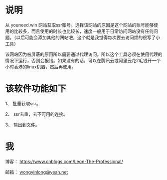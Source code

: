# 说明
从 youneed.win 网站获取ssr账号。选择该网站的原因是这个网站的账号能够使用的比较多，而且使用的时长也比较长，速度一般用于日常访问网站没有任何问题。（以后可能会添加其他的网站吧，这个就是我觉得每次要去访问烦的很写了小工具）

该网站因为被屏蔽的原因所以需要通过代理访问。所以这个工具必须在使用代理的情况下运行，否则会报错。如果没有的话，可以在腾讯云或阿里云花2毛钱开一个小时香港的linux机器，然后再使用。

# 该软件功能如下
1、 批量获取ssr。

2、 ssr去重，去不可用的连接。

3、 输出到文件。

# 我

博客： https://www.cnblogs.com/Leon-The-Professional/

邮箱： wongyinlong@yeah.net